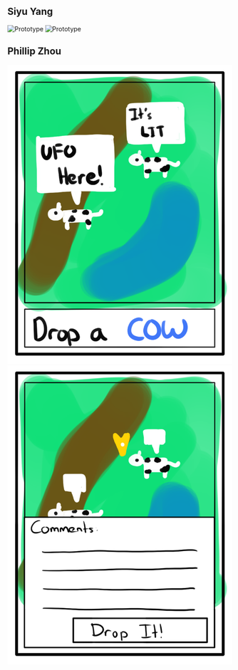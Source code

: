 ## Siyu Yang
![Prototype](Images/Steven's%20Prototype%20Part%20A.jpg)
![Prototype](Images/Steven's%20Prototype%20Part%20B.jpg)

## Phillip Zhou
![Prototype](Images/COGS%20121%20Paper%20Prototype%20Step%201.png)
![Prototype](Images/COGS%20121%20Paper%20Prototype%20Step%202.png)